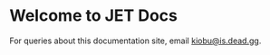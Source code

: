 # Welcome to JET Docs

For queries about this documentation site, email [kiobu@is.dead.gg](mailto:kiobu@is.dead.gg).
